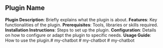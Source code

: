 ## Plugin Name
**Plugin Description**: 
    Briefly explains what the plugin is about.
**Features**: 
    Key functionalities of the plugin.
**Prerequisites**: 
     Tools, libraries or skills required.
**Installation Instructions**: 
    Steps to set up the plugin.
**Configuration**: 
    Details on how to configure or adapt the plugin to specific needs.
**Usage Guide**: 
    How to use the plugin.#   m y - c h a t b o t  
 #   m y - c h a t b o t  
 #   m y - c h a t b o t  
 